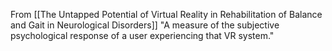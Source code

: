 From [[The Untapped Potential of Virtual Reality in Rehabilitation of Balance and Gait in Neurological Disorders]]
"A measure of the subjective psychological response of a user experiencing that VR system."